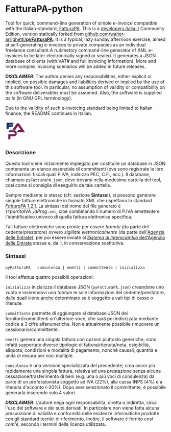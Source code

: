 # FatturaPA-python
Tool for quick, command-line generation of simple e-Invoice compatible with the Italian-standard, [FatturaPA](https://www.fatturapa.gov.it). This is a [developers.italia.it](https://developers.italia.it/) Community Edition, version statically forked from [github.com/walter-arrighetti/](https://github.com/walter-arrighetti)[**pyFatturaPA**](https://github.com/walter-arrighetti/pyFatturaPA).
It is a typical, lazy sunday afternoon exercise, aimed at self-generating e-invoices to private companies as an individual freelance consultant.A rudimetary command-line generator of XML e-invoices to be later electronically signed or sealed. It generates a JSON database of clients (with VAT# and full invoicing information). More and more complex invoicing scenarios will be added in future releases.

***DISCLAIMER***: The author denies any responsibilities, either explicit or implied, on possible damages and liabilities derived or implied by the use of this software tool. In particular, no assumption of validity or compatibility on the software deliverables must be assumed. Also, the software is supplied *as is* (in GNU GPL terminology).

Due to the validity of such e-invoicing standard being limited to Italian finance, the README continues in Italian.

<img src="opt/pyFatturaPA_icon.png" />

### Descrizione
Questo tool viene inizialmente impiegato per costituire un database in JSON contenente un elenco essenziale di committenti (ove sono registrate le loro informazioni fiscali quali P.IVA, indirizzo PEC, C.F., ecc.). Il database, chiamato `pyFatturaPA.json`, deve trovarsi nella medesima cartella del tool, così come si consiglia di eseguirlo da tale cartella.

Sempre mediante lo stesso (cfr. sezione **Sintassi**), si possono generare singole fatture elettroniche in formato XML che rispettano lo standard [*FatturaPA* 1.2.1](https://www.fatturapa.gov.it/export/fatturazione/it/normativa/f-2.htm). La sintassi del nome del file generato è `IT`_partitaIVA_`_`_IdProg_`.xml`, cioè combinando il numero di P.IVA emettente e l'identificativo univoco di quella fattura elettronica specifica.

Tali fatture elettroniche sono pronte per essere *firmate* (da parte del cedente/prestatore) ovvero *sigillate elettronicamente* (da parte dell'[Agenzia delle Entrate](https://www.agenziaentrate.gov.it)), per poi essere inviate al [*Sistema di Interscambio* dell'Agenzia delle Entrate](https://ivaservizi.agenziaentrate.gov.it/portale/) stessa e, da li, in conservazione sostitutiva.

### Sintassi
```
pyFatturaPA   consulenza | emetti | committente | inizializza
```
Il tool effettua quattro possibili operazioni:

 `inizializza` inizializza il database JSON (`pyFatturaPA.json`) creandone uno vuoto e inserendovi *una tantum* le sole informazioni del cedente/prestatore, dalle quali viene anche determinato se è soggetto a vati tipi di casse o ritenute.
 
 `committente` permette di aggiungere al database JSON dei fornitori/committenti un'ulteriore voce, che sarà poi indicizzata mediante codice a 3 cifre alfanumeriche. Non è attualmente possibile rimuovere un cessionario/committente.
 
 `emetti` genera una singola fattura con opzioni piuttosto generiche; sono infatti supportate diverse tipologie di fattura/ritenuta/nota, esigibilità, aliquota, condizioni e modalità di pagamento, nonché causali, quantità e unità di misura per voci multiple.
 
 `consulenza` è una versione specializzata del precedente; crea ancor più rapidamente una singola fattura, relativa ad una prestazione senza alcuna cessazione/trasferimento di beni (e.g. una o più voci di consulenza) da parte di un professionista soggetto ad IVA (22%), alla cassa INPS (4%) e a ritenuta d'acconto (-20%). Dopo aver selezionato il committente, è possibile generarla inserendo solo 4 valori.

***DISCLAIMER***: L'autore nega ogni responsabilità, diretta o indiretta, circa l'uso del software e dei suoi derivati. In particolare non viene fatta alcuna presunzione di validità e conformità delle evidenze informatiche prodotte con gli standard tecnici di riferimento. Inoltre, il software è fornito *così com'è*, secondo i termini della licenza utilizzata.
